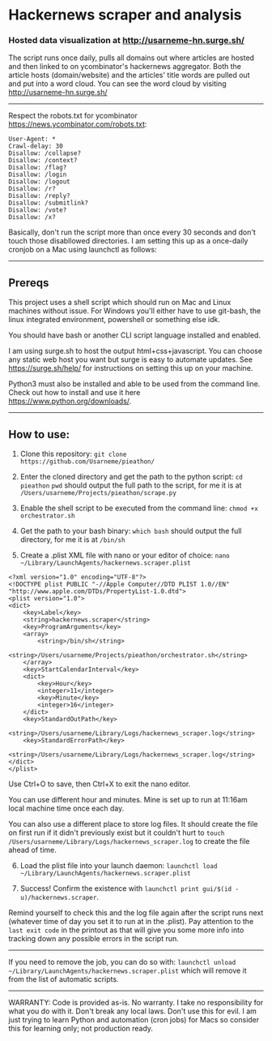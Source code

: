 # Hackernews scraper and analysis

### Hosted data visualization at http://usarneme-hn.surge.sh/

The script runs once daily, pulls all domains out where articles are hosted and then linked to on ycombinator's hackernews aggregator. Both the article hosts (domain/website) and the articles' title words are pulled out and put into a word cloud. You can see the word cloud by visiting http://usarneme-hn.surge.sh/

---

Respect the robots.txt for ycombinator https://news.ycombinator.com/robots.txt:
```
User-Agent: *
Crawl-delay: 30
Disallow: /collapse?
Disallow: /context?
Disallow: /flag?
Disallow: /login
Disallow: /logout
Disallow: /r?
Disallow: /reply?
Disallow: /submitlink?
Disallow: /vote?
Disallow: /x?
```

Basically, don't run the script more than once every 30 seconds and don't touch those disabllowed directories. I am setting this up as a once-daily cronjob on a Mac using launchctl as follows:

---

## Prereqs

This project uses a shell script which should run on Mac and Linux machines without issue. For Windows you'll either have to use git-bash, the linux integrated environment, powershell or something else idk.

You should have bash or another CLI script language installed and enabled.

I am using surge.sh to host the output html+css+javascript. You can choose any static web host you want but surge is easy to automate updates. See https://surge.sh/help/ for instructions on setting this up on your machine.

Python3 must also be installed and able to be used from the command line. Check out how to install and use it here https://www.python.org/downloads/.

---

## How to use:


1. Clone this repository:
`git clone https://github.com/Usarneme/pieathon/`

2. Enter the cloned directory and get the path to the python script:
`cd pieathon`
`pwd` should output the full path to the script, for me it is at `/Users/usarneme/Projects/pieathon/scrape.py`

3. Enable the shell script to be executed from the command line:
`chmod +x orchestrator.sh`

4. Get the path to your bash binary:
`which bash` should output the full directory, for me it is at `/bin/sh`

5. Create a .plist XML file with nano or your editor of choice: 
`nano ~/Library/LaunchAgents/hackernews.scraper.plist`

```
<?xml version="1.0" encoding="UTF-8"?>
<!DOCTYPE plist PUBLIC "-//Apple Computer//DTD PLIST 1.0//EN" "http://www.apple.com/DTDs/PropertyList-1.0.dtd">
<plist version="1.0">
<dict>
    <key>Label</key>
    <string>hackernews.scraper</string>
    <key>ProgramArguments</key>
    <array>
        <string>/bin/sh</string>
        <string>/Users/usarneme/Projects/pieathon/orchestrator.sh</string>
    </array>
    <key>StartCalendarInterval</key>
    <dict>
        <key>Hour</key>
        <integer>11</integer>
        <key>Minute</key>
        <integer>16</integer>
    </dict>
    <key>StandardOutPath</key>
    <string>/Users/usarneme/Library/Logs/hackernews_scraper.log</string>
    <key>StandardErrorPath</key>
    <string>/Users/usarneme/Library/Logs/hackernews_scraper.log</string>
</dict>
</plist>
```

Use Ctrl+O to save, then Ctrl+X to exit the nano editor.


You can use different hour and minutes. Mine is set up to run at 11:16am local machine time once each day.


You can also use a different place to store log files. It should create the file on first run if it didn't previously exist but it couldn't hurt to `touch /Users/usarneme/Library/Logs/hackernews_scraper.log` to create the file ahead of time.

6. Load the plist file into your launch daemon: `launchctl load ~/Library/LaunchAgents/hackernews.scraper.plist`

7. Success! Confirm the existence with `launchctl print gui/$(id -u)/hackernews.scraper`.


Remind yourself to check this and the log file again after the script runs next (whatever time of day you set it to run at in the .plist). Pay attention to the `last exit code` in the printout as that will give you some more info into tracking down any possible errors in the script run.

---

If you need to remove the job, you can do so with:
`launchctl unload ~/Library/LaunchAgents/hackernews.scraper.plist`
which will remove it from the list of automatic scripts.

---

WARRANTY: Code is provided as-is. No warranty. I take no responsibility for what you do with it. Don't break any local laws. Don't use this for evil. I am just trying to learn Python and automation (cron jobs) for Macs so consider this for learning only; not production ready.
